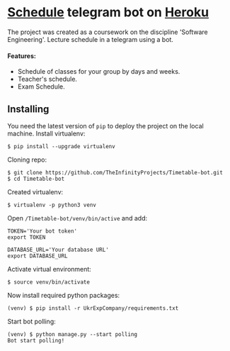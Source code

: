 # [Schedule](http://t.me/timetable_kpi_bot) telegram bot on [Heroku](https://www.heroku.com/)
The project was created as a coursework on the discipline 'Software Engineering'. Lecture schedule in a telegram using 
a bot.  
#### Features:
- Schedule of classes for your group by days and weeks.
- Teacher's schedule.
- Exam Schedule.

## Installing
You need the latest version of `pip` to deploy the project on the local machine.
Install virtualenv:
```commandline
$ pip install --upgrade virtualenv
```

Cloning repo:
```commandline
$ git clone https://github.com/TheInfinityProjects/Timetable-bot.git
$ cd Timetable-bot
```

Created virtualenv:
```commandline
$ virtualenv -p python3 venv
```
Open `/Timetable-bot/venv/bin/active` and add:
```commandline
TOKEN='Your bot token'
export TOKEN
  
DATABASE_URL='Your database URL'
export DATABASE_URL
```

Activate virtual environment:
```commandline
$ source venv/bin/activate
```

Now install required python packages:
```commandline
(venv) $ pip install -r UkrExpCompany/requirements.txt
```

Start bot polling:
```commandline
(venv) $ python manage.py --start polling
Bot start polling!
```